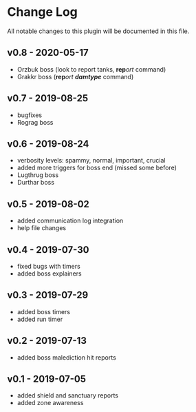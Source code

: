 # Change Log
All notable changes to this plugin will be documented in this file.

## v0.8 - 2020-05-17
- Orzbuk boss (look to report tanks, **rep***ort* command)
- Grakkr boss (**rep***ort* ***damtype*** command)

## v0.7 - 2019-08-25
- bugfixes
- Rograg boss

## v0.6 - 2019-08-24
- verbosity levels: spammy, normal, important, crucial
- added more triggers for boss end (missed some before)
- Lugthrug boss
- Durthar boss

## v0.5 - 2019-08-02
- added communication log integration
- help file changes

## v0.4 - 2019-07-30
- fixed bugs with timers
- added boss explainers

## v0.3 - 2019-07-29
- added boss timers
- added run timer

## v0.2 - 2019-07-13
- added boss malediction hit reports

## v0.1 - 2019-07-05
- added shield and sanctuary reports
- added zone awareness